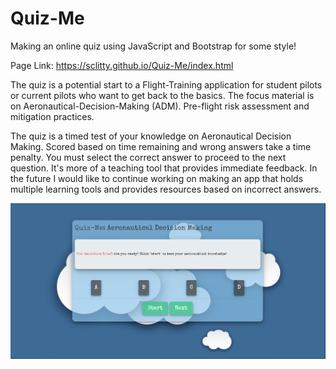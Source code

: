 # Quiz-Me 
Making an online quiz using JavaScript and Bootstrap for some style!

Page Link: https://sclitty.github.io/Quiz-Me/index.html

The quiz is a potential start to a Flight-Training application for student pilots or current pilots who want to get back to the basics.
The focus material is on Aeronautical-Decision-Making (ADM). Pre-flight risk assessment and mitigation practices. 

The quiz is a timed test of your knowledge on Aeronautical Decision Making. Scored based on time remaining and wrong answers take a time penalty. You must select the correct answer to proceed to the next question. It's more of a teaching tool that provides immediate feedback. In the future I would like to continue working on making an app that holds multiple learning tools and provides resources based on incorrect answers.

![FrontPage](images/PageSnip.PNG)


